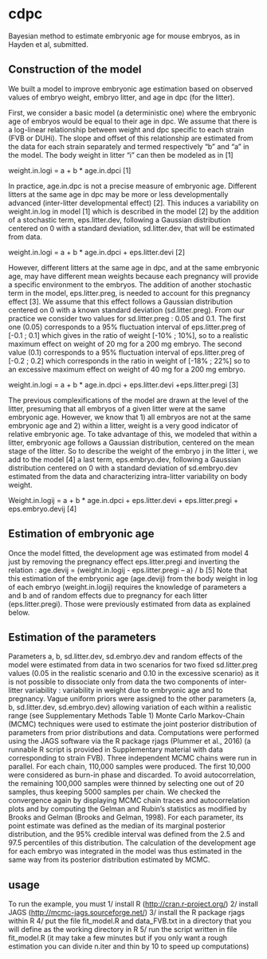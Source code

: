 # cdpc
Bayesian method to estimate embryonic age for mouse embryos, as in Hayden et al, submitted.

## Construction of the model

We built a model to improve embryonic age estimation based on observed values of embryo weight, embryo litter, and age in dpc (for the litter). 

First, we consider a basic model (a deterministic one) where the embryonic age of embryos would be equal to their age in dpc. We assume that there is a log-linear relationship between weight and dpc specific to each strain (FVB or DUHi). The slope and offset of this relationship are estimated from the data for each strain separately and termed respectively “b” and “a” in the model. The body weight in litter “i” can then be modeled as in [1]

weight.in.logi = a + b * age.in.dpci 					[1]


In practice, age.in.dpc is not a precise measure of embryonic age. Different litters at the same age in dpc may be more or less developmentally advanced (inter-litter developmental effect) [2]. This induces a variability on weight.in.log in model [1] which is described in the model [2] by the addition of a stochastic term, eps.litter.dev, following a Gaussian distribution centered on 0 with a standard deviation, sd.litter.dev, that will be estimated from data.

weight.in.logi = a + b * age.in.dpci  + eps.litter.devi				 [2]

However, different litters at the same age in dpc, and at the same embryonic age, may have different mean weights because each pregnancy will provide a specific environment to the embryos.  The addition of another stochastic term in the model, eps.litter.preg, is needed to account for this pregnancy effect [3]. We assume that this effect follows a Gaussian distribution centered on 0 with a known standard deviation (sd.litter.preg). From our practice we consider two values for sd.litter.preg : 0.05 and 0.1. The first one (0.05) corresponds to  a 95% fluctuation interval of eps.litter.preg of [-0.1 ; 0.1] which gives in the ratio of weight [-10% ; 10%], so to a realistic maximum effect on weight of 20 mg for a 200 mg embryo.  The second value (0.1) corresponds to a 95% fluctuation interval of eps.litter.preg of [-0.2 ; 0.2] which corresponds in the ratio in weight of [-18% ; 22%] so to an excessive maximum effect on weight of 40 mg for a 200 mg embryo.

weight.in.logi = a + b * age.in.dpci  + eps.litter.devi +eps.litter.pregi 		[3]

The previous complexifications of the model are drawn at the level of the litter, presuming that all embryos of a given litter were at the same embryonic age. However, we know that 1) all embryos are not at the same embryonic age and 2) within a litter, weight is a very good indicator of relative embryonic age. To take advantage of this, we modeled that within a litter, embryonic age follows a Gaussian distribution, centered on the mean stage of the litter. So to describe the weight of the embryo j in the litter i, we add to the model [4] a last term, eps.embryo.dev, following a Gaussian distribution centered on 0 with a standard deviation of sd.embryo.dev estimated from the data and characterizing intra-litter variability on body weight.

Weight.in.logij = a + b * age.in.dpci + eps.litter.devi + eps.litter.pregi  + eps.embryo.devij 	[4]


## Estimation of embryonic age

Once the model fitted, the development age was estimated from model 4 just by removing the pregnancy effect eps.litter.pregi  and inverting the relation :
age.devij = (weight.in.logij - eps.litter.pregi – a) / b		 [5]
Note that this estimation of the embryonic age (age.devij) from the body weight in log of each embryo (weight.in.logij) requires the knowledge of parameters a and b and of random effects due to pregnancy for each litter (eps.litter.pregi). Those were previously estimated from data as explained below.


## Estimation of the parameters

Parameters a, b, sd.litter.dev, sd.embryo.dev and random effects of the model were estimated from data in two  scenarios  for two fixed sd.litter.preg values (0.05 in the realistic scenario and 0.10 in the excessive scenario) as it is not possible to dissociate only from data the two components of inter-litter variability : variability in weight due to embryonic age and to pregnancy. Vague uniform priors were assigned to the other parameters (a, b, sd.litter.dev, sd.embryo.dev) allowing variation of each within a realistic range (see Supplementary Methods Table 1)
Monte Carlo Markov-Chain (MCMC) techniques were used to estimate the joint posterior distribution of parameters from prior distributions and data. Computations were performed using the JAGS software via the R package rjags (Plummer et al., 2016) (a runnable R script is provided in Supplementary material with data corresponding to strain FVB). Three independent MCMC chains were run in parallel. For each chain, 110,000 samples were produced. The first 10,000 were considered as burn-in phase and discarded. To avoid autocorrelation, the remaining 100,000 samples were thinned by selecting one out of 20 samples, thus keeping 5000 samples per chain. We checked the convergence again by displaying MCMC chain traces and autocorrelation plots and by computing the Gelman and Rubin’s statistics as modified by Brooks and Gelman (Brooks and Gelman, 1998). For each parameter, its point estimate was defined as the median of its marginal posterior distribution, and the 95% credible interval was defined from the 2.5 and 97.5 percentiles of this distribution. The calculation of the development age for each embryo was integrated in the model was thus estimated in the same way from its posterior distribution estimated by MCMC.


## usage

To run the example, you must 
1/ install R (http://cran.r-project.org/)
2/ install JAGS (http://mcmc-jags.sourceforge.net/)
3/ install the R package rjags within R 
4/ put the file fit_model.R and data_FVB.txt in a directory that you will 
	define as the working directory in R
5/ run the script written in file fit_model.R 
(it may take a few minutes but if you only want a rough estimation
you can divide n.iter and thin by 10 to speed up computations)
